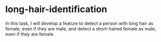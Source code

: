 # long-hair-identification
In this task, I will develop a feature to detect a person with long hair as female, even if they are male, and detect a short-haired female as male, even if they are female.
